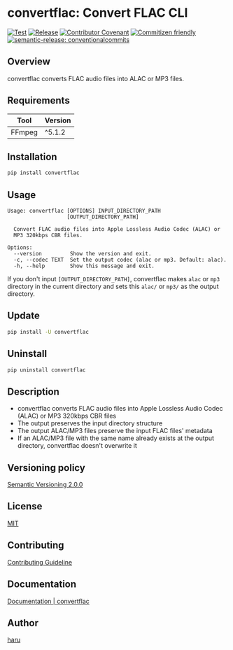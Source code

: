 <!-- vale Microsoft.HeadingAcronyms = NO -->
# convertflac: Convert FLAC CLI
<!-- vale Microsoft.HeadingAcronyms = YES -->

[![Test](https://github.com/haru52/convertflac/actions/workflows/test.yml/badge.svg)](https://github.com/haru52/convertflac/actions/workflows/test.yml)
[![Release](https://github.com/haru52/convertflac/actions/workflows/release.yml/badge.svg)](https://github.com/haru52/convertflac/actions/workflows/release.yml)
[![Contributor Covenant](https://img.shields.io/badge/Contributor%20Covenant-2.1-4baaaa.svg)](https://haru52.github.io/convertflac/CODE_OF_CONDUCT.html)
[![Commitizen friendly](https://img.shields.io/badge/commitizen-friendly-brightgreen.svg)](https://commitizen.github.io/cz-cli/)
[![semantic-release: conventionalcommits](https://img.shields.io/badge/semantic--release-conventionalcommits-e10079?logo=semantic-release)](https://github.com/semantic-release/semantic-release)

## Overview

convertflac converts FLAC audio files into ALAC or MP3 files.

## Requirements

| Tool   | Version |
| ------ | ------- |
| FFmpeg | ^5.1.2  |

## Installation

```sh
pip install convertflac
```

## Usage

```console
Usage: convertflac [OPTIONS] INPUT_DIRECTORY_PATH
                   [OUTPUT_DIRECTORY_PATH]

  Convert FLAC audio files into Apple Lossless Audio Codec (ALAC) or
  MP3 320kbps CBR files.

Options:
  --version         Show the version and exit.
  -c, --codec TEXT  Set the output codec (alac or mp3. Default: alac).
  -h, --help        Show this message and exit.
```

If you don't input `[OUTPUT_DIRECTORY_PATH]`, convertflac makes `alac` or `mp3` directory in the current directory and sets this `alac/` or `mp3/` as the output directory.

## Update

```sh
pip install -U convertflac
```

## Uninstall

```sh
pip uninstall convertflac
```

## Description

- convertflac converts FLAC audio files into Apple Lossless Audio Codec (ALAC) or MP3 320kbps CBR files
- The output preserves the input directory structure
- The output ALAC/MP3 files preserve the input FLAC files' metadata
- If an ALAC/MP3 file with the same name already exists at the output directory, convertflac doesn't overwrite it

## Versioning policy

[Semantic Versioning 2.0.0](https://semver.org/spec/v2.0.0.html)

## License

[MIT](https://github.com/haru52/convertflac/blob/main/LICENSE)

## Contributing

[Contributing Guideline](https://haru52.github.io/convertflac/CONTRIBUTING.html)

## Documentation

[Documentation | convertflac](https://haru52.github.io/convertflac/)

<!-- vale Microsoft.Vocab = NO -->
## Author
<!-- vale Microsoft.Vocab = YES -->

[haru](https://haru52.com/)
